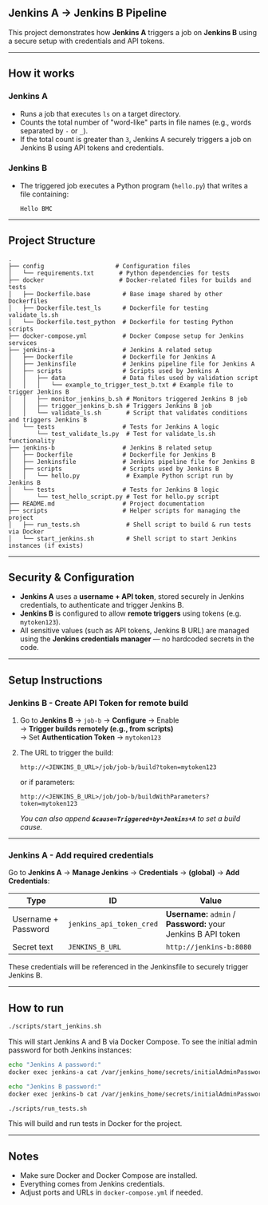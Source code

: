 ## Jenkins A → Jenkins B Pipeline

This project demonstrates how **Jenkins A** triggers a job on **Jenkins B** using a secure setup with credentials and API tokens.

---

## How it works

### Jenkins A

- Runs a job that executes `ls` on a target directory.
- Counts the total number of "word-like" parts in file names (e.g., words separated by `-` or `_`).
- If the total count is greater than `3`, Jenkins A securely triggers a job on Jenkins B using API tokens and credentials.

### Jenkins B

- The triggered job executes a Python program (`hello.py`) that writes a file containing:
  ```
  Hello BMC
  ```

---

## Project Structure

```
.
├── config                    # Configuration files
│   └── requirements.txt       # Python dependencies for tests
├── docker                     # Docker-related files for builds and tests
│   ├── Dockerfile.base         # Base image shared by other Dockerfiles
│   ├── Dockerfile.test_ls      # Dockerfile for testing validate_ls.sh
│   └── Dockerfile.test_python  # Dockerfile for testing Python scripts
├── docker-compose.yml          # Docker Compose setup for Jenkins services
├── jenkins-a                   # Jenkins A related setup
│   ├── Dockerfile              # Dockerfile for Jenkins A
│   ├── Jenkinsfile             # Jenkins pipeline file for Jenkins A
│   ├── scripts                 # Scripts used by Jenkins A
│   │   ├── data                # Data files used by validation script
│   │   │   └── example_to_trigger_test_b.txt # Example file to trigger Jenkins B
│   │   ├── monitor_jenkins_b.sh # Monitors triggered Jenkins B job
│   │   ├── trigger_jenkins_b.sh # Triggers Jenkins B job
│   │   └── validate_ls.sh       # Script that validates conditions and triggers Jenkins B
│   └── tests                   # Tests for Jenkins A logic
│       └── test_validate_ls.py  # Test for validate_ls.sh functionality
├── jenkins-b                   # Jenkins B related setup
│   ├── Dockerfile              # Dockerfile for Jenkins B
│   ├── Jenkinsfile             # Jenkins pipeline file for Jenkins B
│   ├── scripts                 # Scripts used by Jenkins B
│   │   └── hello.py             # Example Python script run by Jenkins B
│   └── tests                   # Tests for Jenkins B logic
│       └── test_hello_script.py # Test for hello.py script
├── README.md                   # Project documentation
├── scripts                     # Helper scripts for managing the project
│   ├── run_tests.sh             # Shell script to build & run tests via Docker
│   └── start_jenkins.sh         # Shell script to start Jenkins instances (if exists)
```

---

## Security & Configuration

- **Jenkins A** uses a **username + API token**, stored securely in Jenkins credentials, to authenticate and trigger Jenkins B.
- **Jenkins B** is configured to allow **remote triggers** using tokens (e.g. `mytoken123`).
- All sensitive values (such as API tokens, Jenkins B URL) are managed using the **Jenkins credentials manager** — no hardcoded secrets in the code.

---

## Setup Instructions

### Jenkins B - Create API Token for remote build

1. Go to **Jenkins B** → `job-b` → **Configure** → Enable\
   → **Trigger builds remotely (e.g., from scripts)**\
   → Set **Authentication Token** → `mytoken123`

2. The URL to trigger the build:

   ```
   http://<JENKINS_B_URL>/job/job-b/build?token=mytoken123
   ```

   or if parameters:

   ```
   http://<JENKINS_B_URL>/job/job-b/buildWithParameters?token=mytoken123
   ```

   *You can also append **`&cause=Triggered+by+Jenkins+A`** to set a build cause.*

---

### Jenkins A - Add required credentials

Go to **Jenkins A** → **Manage Jenkins** → **Credentials** → **(global)** → **Add Credentials**:

| Type                | ID                       | Value                                                          |
| ------------------- | ------------------------ | -------------------------------------------------------------- |
| Username + Password | `jenkins_api_token_cred` | **Username:** `admin` / **Password:** your Jenkins B API token |
| Secret text         | `JENKINS_B_URL`          | `http://jenkins-b:8080`                                        |

These credentials will be referenced in the Jenkinsfile to securely trigger Jenkins B.

---

## How to run

```bash
./scripts/start_jenkins.sh
```

This will start Jenkins A and B via Docker Compose.
To see the initial admin password for both Jenkins instances:

```bash
echo "Jenkins A password:"
docker exec jenkins-a cat /var/jenkins_home/secrets/initialAdminPassword || echo "Jenkins A not ready"

echo "Jenkins B password:"
docker exec jenkins-b cat /var/jenkins_home/secrets/initialAdminPassword || echo "Jenkins B not ready"
```

```bash
./scripts/run_tests.sh
```

This will build and run tests in Docker for the project.

---

## Notes

- Make sure Docker and Docker Compose are installed.
- Everything comes from Jenkins credentials.
- Adjust ports and URLs in `docker-compose.yml` if needed.

